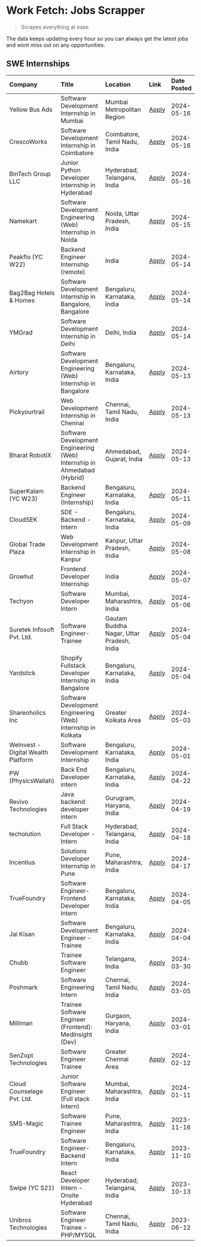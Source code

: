 # Work Fetch: Jobs Scrapper
> Scrapes everything at ease

The data keeps updating every hour so you can always get the latest jobs and wont miss out on any opportunities.

## SWE Internships
<!--START_SECTION:workfetch-->
| Company                            | Title                                                                   | Location                                  | Link                                                                                                                                                                                                                                                                                    | Date Posted   |
|:-----------------------------------|:------------------------------------------------------------------------|:------------------------------------------|:----------------------------------------------------------------------------------------------------------------------------------------------------------------------------------------------------------------------------------------------------------------------------------------|:--------------|
| Yellow Bus Ads                     | Software Development Internship in Mumbai                               | Mumbai Metropolitan Region                | [Apply](https://in.linkedin.com/jobs/view/software-development-internship-in-mumbai-at-yellow-bus-ads-3928262363?position=37&pageNum=0&refId=D6G56dPEbK7Pzq2aJma8sA%3D%3D&trackingId=W1VnAt2w9oTVhk%2B7qSleIA%3D%3D&trk=public_jobs_jserp-result_search-card)                           | 2024-05-16    |
| CrescoWorks                        | Software Development Internship in Coimbatore                           | Coimbatore, Tamil Nadu, India             | [Apply](https://in.linkedin.com/jobs/view/software-development-internship-in-coimbatore-at-crescoworks-3928264279?position=55&pageNum=0&refId=D6G56dPEbK7Pzq2aJma8sA%3D%3D&trackingId=Iywjr8aJ7e80F2lcQ9NEWA%3D%3D&trk=public_jobs_jserp-result_search-card)                            | 2024-05-16    |
| BinTech Group LLC                  | Junior Python Developer Internship in Hyderabad                         | Hyderabad, Telangana, India               | [Apply](https://in.linkedin.com/jobs/view/junior-python-developer-internship-in-hyderabad-at-bintech-group-llc-3928263481?position=60&pageNum=0&refId=D6G56dPEbK7Pzq2aJma8sA%3D%3D&trackingId=T2FEK1m6NAJ79ZkZUHp2qQ%3D%3D&trk=public_jobs_jserp-result_search-card)                    | 2024-05-16    |
| Namekart                           | Software Development Engineering (Web) Internship in Noida              | Noida, Uttar Pradesh, India               | [Apply](https://in.linkedin.com/jobs/view/software-development-engineering-web-internship-in-noida-at-namekart-3927112610?position=4&pageNum=0&refId=D6G56dPEbK7Pzq2aJma8sA%3D%3D&trackingId=W%2B9nInGYAd0UILMyQvkMDQ%3D%3D&trk=public_jobs_jserp-result_search-card)                   | 2024-05-15    |
| Peakflo (YC W22)                   | Backend Engineer Internship (remote)                                    | India                                     | [Apply](https://in.linkedin.com/jobs/view/backend-engineer-internship-remote-at-peakflo-yc-w22-3925243704?position=7&pageNum=0&refId=D6G56dPEbK7Pzq2aJma8sA%3D%3D&trackingId=TwMnk9AYvGTGflvhjBeCUQ%3D%3D&trk=public_jobs_jserp-result_search-card)                                     | 2024-05-14    |
| Bag2Bag Hotels & Homes             | Software Development Internship in Bangalore, Bangalore                 | Bengaluru, Karnataka, India               | [Apply](https://in.linkedin.com/jobs/view/software-development-internship-in-bangalore-bangalore-at-bag2bag-hotels-homes-3925888541?position=19&pageNum=0&refId=D6G56dPEbK7Pzq2aJma8sA%3D%3D&trackingId=8hd%2F%2B7OujbFi9JYQ1smmMA%3D%3D&trk=public_jobs_jserp-result_search-card)      | 2024-05-14    |
| YMGrad                             | Software Development Internship in Delhi                                | Delhi, India                              | [Apply](https://in.linkedin.com/jobs/view/software-development-internship-in-delhi-at-ymgrad-3925891007?position=39&pageNum=0&refId=D6G56dPEbK7Pzq2aJma8sA%3D%3D&trackingId=eB9N6l32xv%2F7jKu4UbiUtw%3D%3D&trk=public_jobs_jserp-result_search-card)                                    | 2024-05-14    |
| Airtory                            | Software Development Engineering (Web) Internship in Bangalore          | Bengaluru, Karnataka, India               | [Apply](https://in.linkedin.com/jobs/view/software-development-engineering-web-internship-in-bangalore-at-airtory-3925101275?position=3&pageNum=0&refId=D6G56dPEbK7Pzq2aJma8sA%3D%3D&trackingId=V3q%2FYo%2FAP%2BpLVgYg59xUqw%3D%3D&trk=public_jobs_jserp-result_search-card)            | 2024-05-13    |
| Pickyourtrail                      | Web Development Internship in Chennai                                   | Chennai, Tamil Nadu, India                | [Apply](https://in.linkedin.com/jobs/view/web-development-internship-in-chennai-at-pickyourtrail-3924894949?position=21&pageNum=0&refId=D6G56dPEbK7Pzq2aJma8sA%3D%3D&trackingId=EQsXvOYJKyfx2p1NdG3XvQ%3D%3D&trk=public_jobs_jserp-result_search-card)                                  | 2024-05-13    |
| Bharat RobotiX                     | Software Development Engineering (Web) Internship in Ahmedabad (Hybrid) | Ahmedabad, Gujarat, India                 | [Apply](https://in.linkedin.com/jobs/view/software-development-engineering-web-internship-in-ahmedabad-hybrid-at-bharat-robotix-3924897657?position=36&pageNum=0&refId=D6G56dPEbK7Pzq2aJma8sA%3D%3D&trackingId=1y3W1Oyk%2B39av32LfYltiA%3D%3D&trk=public_jobs_jserp-result_search-card) | 2024-05-13    |
| SuperKalam (YC W23)                | Backend Engineer (Internship)                                           | Bengaluru, Karnataka, India               | [Apply](https://in.linkedin.com/jobs/view/backend-engineer-internship-at-superkalam-yc-w23-3922671591?position=30&pageNum=0&refId=D6G56dPEbK7Pzq2aJma8sA%3D%3D&trackingId=SHvgYN69LMShcKs4TBh2fA%3D%3D&trk=public_jobs_jserp-result_search-card)                                        | 2024-05-11    |
| CloudSEK                           | SDE - Backend - Intern                                                  | Bengaluru, Karnataka, India               | [Apply](https://in.linkedin.com/jobs/view/sde-backend-intern-at-cloudsek-3920377259?position=27&pageNum=0&refId=D6G56dPEbK7Pzq2aJma8sA%3D%3D&trackingId=gM2MA2XLYnl07r%2Bk%2Bv1Vug%3D%3D&trk=public_jobs_jserp-result_search-card)                                                      | 2024-05-09    |
| Global Trade Plaza                 | Web Development Internship in Kanpur                                    | Kanpur, Uttar Pradesh, India              | [Apply](https://in.linkedin.com/jobs/view/web-development-internship-in-kanpur-at-global-trade-plaza-3921430242?position=23&pageNum=0&refId=D6G56dPEbK7Pzq2aJma8sA%3D%3D&trackingId=G06zU%2BEdzHGj5ohDt6QBqQ%3D%3D&trk=public_jobs_jserp-result_search-card)                            | 2024-05-08    |
| Growhut                            | Frontend Developer Internship                                           | India                                     | [Apply](https://in.linkedin.com/jobs/view/frontend-developer-internship-at-growhut-3916739895?position=33&pageNum=0&refId=D6G56dPEbK7Pzq2aJma8sA%3D%3D&trackingId=bGgWGlLuiw0P3BMGL%2BKsUA%3D%3D&trk=public_jobs_jserp-result_search-card)                                              | 2024-05-07    |
| Techyon                            | Software Developer Intern                                               | Mumbai, Maharashtra, India                | [Apply](https://in.linkedin.com/jobs/view/software-developer-intern-at-techyon-3917863085?position=49&pageNum=0&refId=D6G56dPEbK7Pzq2aJma8sA%3D%3D&trackingId=qwdhLk2von16Q19%2FlOL2ng%3D%3D&trk=public_jobs_jserp-result_search-card)                                                  | 2024-05-06    |
| Suretek Infosoft Pvt. Ltd.         | Software Engineer-Trainee                                               | Gautam Buddha Nagar, Uttar Pradesh, India | [Apply](https://in.linkedin.com/jobs/view/software-engineer-trainee-at-suretek-infosoft-pvt-ltd-3916999948?position=35&pageNum=0&refId=D6G56dPEbK7Pzq2aJma8sA%3D%3D&trackingId=8ovKtzMWO%2FwmUHzTzFitGw%3D%3D&trk=public_jobs_jserp-result_search-card)                                 | 2024-05-04    |
| Yardstick                          | Shopify Fullstack Developer Internship in Bangalore                     | Bengaluru, Karnataka, India               | [Apply](https://in.linkedin.com/jobs/view/shopify-fullstack-developer-internship-in-bangalore-at-yardstick-3917652092?position=40&pageNum=0&refId=D6G56dPEbK7Pzq2aJma8sA%3D%3D&trackingId=62h%2BKbfrHLNx7wU%2BSxOKyg%3D%3D&trk=public_jobs_jserp-result_search-card)                    | 2024-05-04    |
| Shareoholics Inc                   | Software Development Engineering (Web) Internship in Kolkata            | Greater Kolkata Area                      | [Apply](https://in.linkedin.com/jobs/view/software-development-engineering-web-internship-in-kolkata-at-shareoholics-inc-3917065308?position=6&pageNum=0&refId=D6G56dPEbK7Pzq2aJma8sA%3D%3D&trackingId=g75Bf%2FujvxLjdX6qojnpzw%3D%3D&trk=public_jobs_jserp-result_search-card)         | 2024-05-03    |
| WeInvest - Digital Wealth Platform | Software Development Internship                                         | Bengaluru, Karnataka, India               | [Apply](https://in.linkedin.com/jobs/view/software-development-internship-at-weinvest-digital-wealth-platform-3912867225?position=2&pageNum=0&refId=D6G56dPEbK7Pzq2aJma8sA%3D%3D&trackingId=dY8gXM%2BfEmm%2FSK4Q1zFhnQ%3D%3D&trk=public_jobs_jserp-result_search-card)                  | 2024-05-01    |
| PW (PhysicsWallah)                 | Back End Developer intern                                               | Bengaluru, Karnataka, India               | [Apply](https://in.linkedin.com/jobs/view/back-end-developer-intern-at-pw-physicswallah-3907293630?position=24&pageNum=0&refId=D6G56dPEbK7Pzq2aJma8sA%3D%3D&trackingId=0b37PLnfU14Kge8fbTjW%2FQ%3D%3D&trk=public_jobs_jserp-result_search-card)                                         | 2024-04-22    |
| Revivo Technologies                | Java backend developer intern                                           | Gurugram, Haryana, India                  | [Apply](https://in.linkedin.com/jobs/view/java-backend-developer-intern-at-revivo-technologies-3906034446?position=46&pageNum=0&refId=D6G56dPEbK7Pzq2aJma8sA%3D%3D&trackingId=cpb6B%2FgwZWXg%2FLEDo%2FyFQg%3D%3D&trk=public_jobs_jserp-result_search-card)                              | 2024-04-19    |
| techolution                        | Full Stack Developer - Intern                                           | Hyderabad, Telangana, India               | [Apply](https://in.linkedin.com/jobs/view/full-stack-developer-intern-at-techolution-3904814977?position=47&pageNum=0&refId=D6G56dPEbK7Pzq2aJma8sA%3D%3D&trackingId=szplGmNmmcdaAhwznz7skA%3D%3D&trk=public_jobs_jserp-result_search-card)                                              | 2024-04-18    |
| Incentius                          | Solutions Developer Internship in Pune                                  | Pune, Maharashtra, India                  | [Apply](https://in.linkedin.com/jobs/view/solutions-developer-internship-in-pune-at-incentius-3904329499?position=29&pageNum=0&refId=D6G56dPEbK7Pzq2aJma8sA%3D%3D&trackingId=1dff4QgfdBqTnKclRlZcmg%3D%3D&trk=public_jobs_jserp-result_search-card)                                     | 2024-04-17    |
| TrueFoundry                        | Software Engineer- Frontend Developer Intern                            | Bengaluru, Karnataka, India               | [Apply](https://in.linkedin.com/jobs/view/software-engineer-frontend-developer-intern-at-truefoundry-3887320206?position=28&pageNum=0&refId=D6G56dPEbK7Pzq2aJma8sA%3D%3D&trackingId=5CgFTmzCatjA23tBClwg%2FQ%3D%3D&trk=public_jobs_jserp-result_search-card)                            | 2024-04-05    |
| Jai Kisan                          | Software Development Engineer - Trainee                                 | Bengaluru, Karnataka, India               | [Apply](https://in.linkedin.com/jobs/view/software-development-engineer-trainee-at-jai-kisan-3913911193?position=31&pageNum=0&refId=D6G56dPEbK7Pzq2aJma8sA%3D%3D&trackingId=RccJsA%2Bj0%2B4fGtowzRJQ6Q%3D%3D&trk=public_jobs_jserp-result_search-card)                                  | 2024-04-04    |
| Chubb                              | Trainee Software Engineer                                               | Telangana, India                          | [Apply](https://in.linkedin.com/jobs/view/trainee-software-engineer-at-chubb-3909641440?position=32&pageNum=0&refId=D6G56dPEbK7Pzq2aJma8sA%3D%3D&trackingId=meHGg6IwYPja61gz%2FutvAQ%3D%3D&trk=public_jobs_jserp-result_search-card)                                                    | 2024-03-30    |
| Poshmark                           | Software Engineering Intern                                             | Chennai, Tamil Nadu, India                | [Apply](https://in.linkedin.com/jobs/view/software-engineering-intern-at-poshmark-3846946793?position=52&pageNum=0&refId=D6G56dPEbK7Pzq2aJma8sA%3D%3D&trackingId=Xl3AwA38xBcwTV5JfgZFbQ%3D%3D&trk=public_jobs_jserp-result_search-card)                                                 | 2024-03-05    |
| Milliman                           | Trainee Software Engineer (Frontend): MedInsight (Dev)                  | Gurgaon, Haryana, India                   | [Apply](https://in.linkedin.com/jobs/view/trainee-software-engineer-frontend-medinsight-dev-at-milliman-3792874280?position=22&pageNum=0&refId=D6G56dPEbK7Pzq2aJma8sA%3D%3D&trackingId=b0phU3uOzA%2FfZhAdATTiSQ%3D%3D&trk=public_jobs_jserp-result_search-card)                         | 2024-03-01    |
| SenZopt Technologies               | Software Engineer Trainee                                               | Greater Chennai Area                      | [Apply](https://in.linkedin.com/jobs/view/software-engineer-trainee-at-senzopt-technologies-3827688781?position=45&pageNum=0&refId=D6G56dPEbK7Pzq2aJma8sA%3D%3D&trackingId=qiyU4LhFJGSZRzz0QUxSOQ%3D%3D&trk=public_jobs_jserp-result_search-card)                                       | 2024-02-12    |
| Cloud Counselage Pvt. Ltd.         | Junior Software Engineer (Full stack Intern)                            | Mumbai, Maharashtra, India                | [Apply](https://in.linkedin.com/jobs/view/junior-software-engineer-full-stack-intern-at-cloud-counselage-pvt-ltd-3803132814?position=41&pageNum=0&refId=D6G56dPEbK7Pzq2aJma8sA%3D%3D&trackingId=alWBJl2G1zoVPzWmX30jSw%3D%3D&trk=public_jobs_jserp-result_search-card)                  | 2024-01-11    |
| SMS-Magic                          | Software Trainee Engineer                                               | Pune, Maharashtra, India                  | [Apply](https://in.linkedin.com/jobs/view/software-trainee-engineer-at-sms-magic-3761409781?position=43&pageNum=0&refId=D6G56dPEbK7Pzq2aJma8sA%3D%3D&trackingId=AaqsXuTKUcOaYhOK7H5yAQ%3D%3D&trk=public_jobs_jserp-result_search-card)                                                  | 2023-11-16    |
| TrueFoundry                        | Software Engineer-Backend Intern                                        | Bengaluru, Karnataka, India               | [Apply](https://in.linkedin.com/jobs/view/software-engineer-backend-intern-at-truefoundry-3779508170?position=44&pageNum=0&refId=D6G56dPEbK7Pzq2aJma8sA%3D%3D&trackingId=tbyyT70C3S0Ktf6DwTJIPg%3D%3D&trk=public_jobs_jserp-result_search-card)                                         | 2023-11-10    |
| Swipe (YC S21)                     | React Developer Intern - Onsite Hyderabad                               | Hyderabad, Telangana, India               | [Apply](https://in.linkedin.com/jobs/view/react-developer-intern-onsite-hyderabad-at-swipe-yc-s21-3737600089?position=51&pageNum=0&refId=D6G56dPEbK7Pzq2aJma8sA%3D%3D&trackingId=RgHBTG1C4H%2B3ZZ9RH2eoRg%3D%3D&trk=public_jobs_jserp-result_search-card)                               | 2023-10-13    |
| Unibros Technologies               | Software Engineer Trainee - PHP/MYSQL                                   | Chennai, Tamil Nadu, India                | [Apply](https://in.linkedin.com/jobs/view/software-engineer-trainee-php-mysql-at-unibros-technologies-3656599241?position=48&pageNum=0&refId=D6G56dPEbK7Pzq2aJma8sA%3D%3D&trackingId=7qCpATqu%2BVEUBritgqn6UQ%3D%3D&trk=public_jobs_jserp-result_search-card)                           | 2023-06-12    |
<!--END_SECTION:workfetch-->

